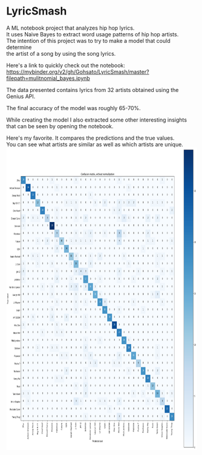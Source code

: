 # LyricSmash
A ML notebook project that analyzes hip hop lyrics.  
It uses Naive Bayes to extract word usage patterns of hip hop artists.  
The intention of this project was to try to make a model that could determine  
the artist of a song by using the song lyrics.  

Here's a link to quickly check out the notebook: https://mybinder.org/v2/gh/Gohsato/LyricSmash/master?filepath=mulitnomial_bayes.ipynb

The data presented contains lyrics from 32 artists obtained using the Genius API.  

The final accuracy of the model was roughly 65-70%.

While creating the model I also extracted some other interesting insights that can be seen
by opening the notebook.  

Here's my favorite. It compares the predictions and the true values.  
You can see what artists are similar as well as which artists are unique.       
<img src="readme_images/simularity_table.png"  height="800">

